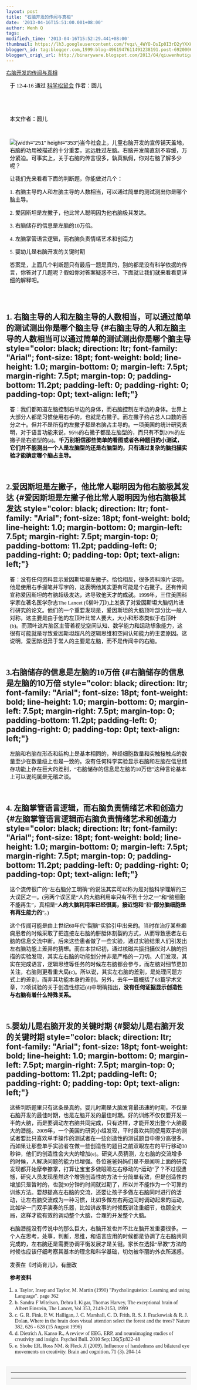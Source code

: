 ```yaml
--- 
layout: post 
title: "右脑开发的传闻与真相" 
date: '2013-04-16T15:51:00.001+08:00' 
author: Wenh Q
tags:
modified\_time: '2013-04-16T15:52:29.441+08:00' 
thumbnail: https://lh3.googleusercontent.com/fvqz\_4WYO-DsIp0I3rD2yYXX8cXHxMbz25yuDY3knq-BF0efVoQ-1YxvDTQYA\_tJeE1ZBAMUsz4FcpS5mCCcTnJTqdikcG7u8Noya6IS-aKyleU8sFw=s72-c
blogger\_id: tag:blogger.com,1999:blog-4961947611491238191.post-6920006752026363619
blogger\_orig\_url: http://binaryware.blogspot.com/2013/04/qiuwenhutigatbloggercom\_16.html
--- 
```

<span
style="color: #0000ee; font-family: &quot;Verdana&quot;; text-decoration: underline;">[右脑开发的传闻与真相](http://songshuhui.net/archives/65977)</span>

<div
style="color: black; direction: ltr; font-family: &quot;Arial&quot;; font-size: 11pt; margin-bottom: 0; margin-left: 7.5pt; margin-right: 7.5pt; margin-top: 0; padding-bottom: 8pt; padding-left: 0; padding-right: 0; padding-top: 0;">

<span style="font-family: &quot;Verdana&quot;;">于 12-4-16 通过
</span><span
style="color: #0000ee; font-family: &quot;Verdana&quot;; text-decoration: underline;">[科学松鼠会](http://songshuhui.net/)</span><span
style="font-family: &quot;Verdana&quot;;"> 作者：圆儿</span>

</div>

<div
style="color: black; direction: ltr; font-family: &quot;Arial&quot;; font-size: 11pt; height: 11pt; margin-bottom: 0; margin-left: 7.5pt; margin-right: 7.5pt; margin-top: 0; padding: 0;">

<span style="font-family: &quot;Verdana&quot;;"></span>

</div>

<div
style="color: black; direction: ltr; font-family: &quot;Arial&quot;; font-size: 11pt; margin-bottom: 0; margin-left: 7.5pt; margin-right: 7.5pt; margin-top: 0; padding: 0;">

<span style="font-family: &quot;Verdana&quot;;">本文作者：圆儿</span>

</div>

<div
style="color: black; direction: ltr; font-family: &quot;Arial&quot;; font-size: 11pt; height: 11pt; margin-bottom: 0; margin-left: 7.5pt; margin-right: 7.5pt; margin-top: 0; padding: 0;">

<span style="font-family: &quot;Verdana&quot;;"></span>

</div>

<div
style="color: black; direction: ltr; font-family: &quot;Arial&quot;; font-size: 11pt; margin-bottom: 0; margin-left: 7.5pt; margin-right: 7.5pt; margin-top: 0; padding: 0;">

![](https://lh3.googleusercontent.com/fvqz_4WYO-DsIp0I3rD2yYXX8cXHxMbz25yuDY3knq-BF0efVoQ-1YxvDTQYA_tJeE1ZBAMUsz4FcpS5mCCcTnJTqdikcG7u8Noya6IS-aKyleU8sFw){width="251"
height="353"}<span
style="font-family: &quot;Verdana&quot;;">当今社会上，儿童右脑开发的宣传铺天盖地，右脑的功用被描述的十分重要，远远胜过左脑。右脑开发简直刻不容缓，万分紧迫。可事实上，关于右脑的传言很多，孰真孰假，你对右脑了解多少呢？</span>

</div>

<div
style="color: black; direction: ltr; font-family: &quot;Arial&quot;; font-size: 11pt; margin-bottom: 0; margin-left: 7.5pt; margin-right: 7.5pt; margin-top: 0; padding: 0;">

<span
style="font-family: &quot;Verdana&quot;;">让我们先来看看下面的判断题，你能做对几个：</span>

</div>

<div
style="color: black; direction: ltr; font-family: &quot;Arial&quot;; font-size: 11pt; margin-bottom: 0; margin-left: 7.5pt; margin-right: 7.5pt; margin-top: 0; padding: 0;">

<span style="font-family: &quot;Verdana&quot;;">1.
右脑主导的人和左脑主导的人数相当，可以通过简单的测试测出你是哪个脑主导。</span>

</div>

<div
style="color: black; direction: ltr; font-family: &quot;Arial&quot;; font-size: 11pt; margin-bottom: 0; margin-left: 7.5pt; margin-right: 7.5pt; margin-top: 0; padding: 0;">

<span style="font-family: &quot;Verdana&quot;;">2.
爱因斯坦是左撇子，他比常人聪明因为他右脑极其发达。</span>

</div>

<div
style="color: black; direction: ltr; font-family: &quot;Arial&quot;; font-size: 11pt; margin-bottom: 0; margin-left: 7.5pt; margin-right: 7.5pt; margin-top: 0; padding: 0;">

<span style="font-family: &quot;Verdana&quot;;">3.
右脑储存的信息是左脑的10万倍。</span>

</div>

<div
style="color: black; direction: ltr; font-family: &quot;Arial&quot;; font-size: 11pt; margin-bottom: 0; margin-left: 7.5pt; margin-right: 7.5pt; margin-top: 0; padding: 0;">

<span style="font-family: &quot;Verdana&quot;;">4.
左脑掌管语言逻辑，而右脑负责情绪艺术和创造力</span>

</div>

<div
style="color: black; direction: ltr; font-family: &quot;Arial&quot;; font-size: 11pt; margin-bottom: 0; margin-left: 7.5pt; margin-right: 7.5pt; margin-top: 0; padding: 0;">

<span style="font-family: &quot;Verdana&quot;;">5.
婴幼儿是右脑开发的关键时期</span>

</div>

<div
style="color: black; direction: ltr; font-family: &quot;Arial&quot;; font-size: 11pt; margin-bottom: 0; margin-left: 7.5pt; margin-right: 7.5pt; margin-top: 0; padding: 0;">

<span
style="font-family: &quot;Verdana&quot;;">答案是，上面几个判断题只有最后一题是真的，别的都是没有科学依据的传言，你答对了几题呢？假如你对答案疑惑不已，下面就让我们就来看看更详细的解释吧。</span>

</div>

<div
style="color: black; direction: ltr; font-family: &quot;Arial&quot;; font-size: 11pt; height: 11pt; margin-bottom: 0; margin-left: 7.5pt; margin-right: 7.5pt; margin-top: 0; padding-bottom: 11.2pt; padding-left: 0; padding-right: 0; padding-top: 0;">

<span style="font-family: &quot;Verdana&quot;;"></span>

</div>

<span style="font-family: &quot;Verdana&quot;;">1. 右脑主导的人和左脑主导的人数相当，可以通过简单的测试测出你是哪个脑主导</span> {#右脑主导的人和左脑主导的人数相当可以通过简单的测试测出你是哪个脑主导 style="color: black; direction: ltr; font-family: "Arial"; font-size: 18pt; font-weight: bold; line-height: 1.0; margin-bottom: 0; margin-left: 7.5pt; margin-right: 7.5pt; margin-top: 0; padding-bottom: 11.2pt; padding-left: 0; padding-right: 0; padding-top: 0pt; text-align: left;"}
--------------------------------------------------------------------------------------------------------------------------------

<div
style="color: black; direction: ltr; font-family: &quot;Arial&quot;; font-size: 11pt; margin-bottom: 0; margin-left: 7.5pt; margin-right: 7.5pt; margin-top: 0; padding-bottom: 11.2pt; padding-left: 0; padding-right: 0; padding-top: 0;">

<span
style="font-family: &quot;Verdana&quot;;">答：我们都知道左脑控制右半边的身体，而右脑控制左半边的身体。世界上大部分人都是习惯使用右手的，也就是右撇子。而左撇子约占总人口数的百分之十。但并不是所有的左撇子都是右脑占主导的。一项美国的统计研究表明，对于语言功能来说，95%的右撇子都是左脑型的，而只有不到20%的左撇子是右脑型的(a)。</span><span
style="font-family: &quot;Verdana&quot;; font-weight: bold;">千万别相信那些简单的看图或者各种题目的小测试，它们并不能测出一个人是左脑型的还是右脑型的，只有通过复杂的脑扫描实验才能确定哪个脑占主导。</span>

</div>

<span style="font-family: &quot;Verdana&quot;;">2.爱因斯坦是左撇子，他比常人聪明因为他右脑极其发达</span> {#爱因斯坦是左撇子他比常人聪明因为他右脑极其发达 style="color: black; direction: ltr; font-family: "Arial"; font-size: 18pt; font-weight: bold; line-height: 1.0; margin-bottom: 0; margin-left: 7.5pt; margin-right: 7.5pt; margin-top: 0; padding-bottom: 11.2pt; padding-left: 0; padding-right: 0; padding-top: 0pt; text-align: left;"}
---------------------------------------------------------------------------------------------------------

<div
style="color: black; direction: ltr; font-family: &quot;Arial&quot;; font-size: 11pt; margin-bottom: 0; margin-left: 7.5pt; margin-right: 7.5pt; margin-top: 0; padding-bottom: 11.2pt; padding-left: 0; padding-right: 0; padding-top: 0;">

<span
style="font-family: &quot;Verdana&quot;;">答：没有任何资料显示爱因斯坦是左撇子。恰恰相反，很多资料照片证明，他是使用右手握笔并写字的，这表明他其实更有可能是个右撇子。还有传闻宣称爱因斯坦的右脑超级发达，这导致他天才的成就。1999年，三位美国科学家在著名医学杂志The
Lancet
(《柳叶刀》)上发表了对爱因斯坦大脑切片进行研究的论文。他们的一个重要发现是，爱因斯坦的大脑顶叶部分比一般人对称，这主要是由于他的左顶叶比常人要大，大小和形态类似于右顶叶(b)。而顶叶这片脑区主管着视觉空间认知、数学能力和运动想象能力，这很有可能就是导致爱因斯坦超凡的逻辑思维和空间认知能力的主要原因。这说明，爱因斯坦异于常人的主要是左脑，而不是传闻中的右脑。</span>

</div>

<span style="font-family: &quot;Verdana&quot;;">3.右脑储存的信息是左脑的10万倍</span> {#右脑储存的信息是左脑的10万倍 style="color: black; direction: ltr; font-family: "Arial"; font-size: 18pt; font-weight: bold; line-height: 1.0; margin-bottom: 0; margin-left: 7.5pt; margin-right: 7.5pt; margin-top: 0; padding-bottom: 11.2pt; padding-left: 0; padding-right: 0; padding-top: 0pt; text-align: left;"}
-------------------------------------------------------------------------------------

<div
style="color: black; direction: ltr; font-family: &quot;Arial&quot;; font-size: 11pt; margin-bottom: 0; margin-left: 7.5pt; margin-right: 7.5pt; margin-top: 0; padding-bottom: 11.2pt; padding-left: 0; padding-right: 0; padding-top: 0;">

<span
style="font-family: &quot;Verdana&quot;;">左脑和右脑在形态和结构上是基本相同的，神经细胞数量和突触接触点的数量至少在数量级上也是一致的。没有任何科学实验显示右脑和左脑在信息储存功能上存在巨大的差别，“右脑储存的信息是左脑的10万倍”这种言论基本上可以说纯属是无稽之谈。</span>

</div>

<span style="font-family: &quot;Verdana&quot;;">4. 左脑掌管语言逻辑，而右脑负责情绪艺术和创造力</span> {#左脑掌管语言逻辑而右脑负责情绪艺术和创造力 style="color: black; direction: ltr; font-family: "Arial"; font-size: 18pt; font-weight: bold; line-height: 1.0; margin-bottom: 0; margin-left: 7.5pt; margin-right: 7.5pt; margin-top: 0; padding-bottom: 11.2pt; padding-left: 0; padding-right: 0; padding-top: 0pt; text-align: left;"}
------------------------------------------------------------------------------------------------------

<div
style="color: black; direction: ltr; font-family: &quot;Arial&quot;; font-size: 11pt; margin-bottom: 0; margin-left: 7.5pt; margin-right: 7.5pt; margin-top: 0; padding: 0;">

<span
style="font-family: &quot;Verdana&quot;;">这个流传很广的”左右脑分工明确”的说法其实可以称为是对脑科学理解的三大误区之一。(另两个误区是“人的大脑利用率只有不到十分之一”和“脑细胞不能再生”，真相是“</span><span
style="font-family: &quot;Verdana&quot;; font-weight: bold;">人的大脑利用率已经很高，接近饱和</span><span
style="font-family: &quot;Verdana&quot;;">”和“</span><span
style="font-family: &quot;Verdana&quot;; font-weight: bold;">部分脑细胞是有再生能力的</span><span
style="font-family: &quot;Verdana&quot;;">”。)</span>

</div>

<div
style="color: black; direction: ltr; font-family: &quot;Arial&quot;; font-size: 11pt; margin-bottom: 0; margin-left: 7.5pt; margin-right: 7.5pt; margin-top: 0; padding-bottom: 11.2pt; padding-left: 0; padding-right: 0; padding-top: 0;">

<span
style="font-family: &quot;Verdana&quot;;">这个传闻可能是由上世纪60年代”裂脑”实验引申出来的。当时在治疗某些癫痫患者的时候采取了把连接左右脑的胼胝体割裂的方式，从而导致患者左右脑的信息交流中断。后来这些患者做了一些实验，通过实验结果人们引发出左右脑功能上差异的猜想。而在本世纪初，通过核磁共振扫描仪对人脑的扫描的实验发现，其实左右脑的功能划分并非是严格的一刀切。人们发现，其实在完成语言，逻辑思维等任务的时候左右脑都会参与，而左脑对细节更加关注，右脑则更看重大局(c)。所以说，其实左右脑的差别，是处理问题方式上的差别，而非其功能本身的差别。另外，去年一篇概括了63篇学术文章，72项试验的关于创造性综述(d)中明确指出，</span><span
style="font-family: &quot;Verdana&quot;; font-weight: bold;">没有任何证据显示创造性与右脑有着什么特殊关系。</span>

</div>

<span style="font-family: &quot;Verdana&quot;;">5.婴幼儿是右脑开发的关键时期</span> {#婴幼儿是右脑开发的关键时期 style="color: black; direction: ltr; font-family: "Arial"; font-size: 18pt; font-weight: bold; line-height: 1.0; margin-bottom: 0; margin-left: 7.5pt; margin-right: 7.5pt; margin-top: 0; padding-bottom: 11.2pt; padding-left: 0; padding-right: 0; padding-top: 0pt; text-align: left;"}
-----------------------------------------------------------------------------------

<div
style="color: black; direction: ltr; font-family: &quot;Arial&quot;; font-size: 11pt; margin-bottom: 0; margin-left: 7.5pt; margin-right: 7.5pt; margin-top: 0; padding: 0;">

<span
style="font-family: &quot;Verdana&quot;;">这些判断题里只有这条是真的。婴儿时期是大脑发育最迅速的时期，不仅是右脑开发的最佳时期，也是左脑开发的最佳时期。好的训练不仅仅要开发一半的大脑，而是要调动左右脑共同完成，只有这样，才能开发出整个大脑最大的潜能。2009年，一个美国的研究小组发现，平时喜欢共同使用双手的测试者要比只喜欢单手操作的测试者在一些创造性的测试题目中得分高很多。而如果让那些单手实验者在做一些创造性的题目之前双眼左右的平行移动30秒钟，他们的创造性会大大的增加(e)。研究人员猜测，左右脑的交流增多的时候，人解决问题的能力也增强。各位爸爸妈妈们是不是闻听上面的研究发现都开始摩拳擦掌，打算让宝宝多做眼睛左右移动的“运动”了？不过很遗憾，研究人员发现虽然这个增强创造性的方法十分简单有效，但是创造性的增加只是暂时的，也就90分钟的时间就过期了，所以并不能作为一个可靠的训练方法。要想提高左右脑的交流，还要让孩子多做左右脑同时进行的活动，让左右脑交流成为一种习惯，比如多做左右两边同时调动起来的运动，比如学一门双手演奏的乐器，比如讲故事的时候既讲注重细节，也顾全大局，这样才能有效的调动整个大脑，合理的开发整个大脑。</span>

</div>

<div
style="color: black; direction: ltr; font-family: &quot;Arial&quot;; font-size: 11pt; margin-bottom: 0; margin-left: 7.5pt; margin-right: 7.5pt; margin-top: 0; padding: 0;">

<span
style="font-family: &quot;Verdana&quot;;">右脑潜能没有传说中的那么巨大，右脑开发也并不比左脑开发重要很多。一个人在思考，处事，判断，思维，和语言应用的时候都是协调了左右脑共同完成的，左右脑还是需要协调平衡发展才是关键。家长在选择“早教”方法的时候也应该仔细考察其基本的理念和科学基础，切勿被华丽的外衣所迷惑。</span>

</div>

<div
style="color: black; direction: ltr; font-family: &quot;Arial&quot;; font-size: 11pt; margin-bottom: 0; margin-left: 7.5pt; margin-right: 7.5pt; margin-top: 0; padding: 0;">

<span
style="font-family: &quot;Verdana&quot;;">发表在《时尚育儿》，有删改</span>

</div>

<div
style="color: black; direction: ltr; font-family: &quot;Arial&quot;; font-size: 11pt; margin-bottom: 0; margin-left: 7.5pt; margin-right: 7.5pt; margin-top: 0; padding: 0;">

<span
style="font-family: &quot;Verdana&quot;; font-weight: bold;">参考资料</span>

</div>

1.  <span style="font-family: &quot;Verdana&quot;;">a. Taylor, Insep and
    Taylor, M. Martin (1990) "Psycholinguistics: Learning and
    using Language". page 362</span>
2.  <span style="font-family: &quot;Verdana&quot;;">b. Sandra F
    Witelson, Debra L Kigar, Thomas Harvey, The exceptional brain of
    Albert Einstein, The Lancet, Vol 353, 2149-2153, 1999</span>
3.  <span style="font-family: &quot;Verdana&quot;;">c. G. R. Fink, P. W.
    Halligan, J. C. Marshall, C. D. Frith, R. S. J. Frackowiak & R. J.
    Dolan, Where in the brain does visual attention select the forest
    and the trees? Nature 382, 626 - 628 (15 August 1996)</span>
4.  <span style="font-family: &quot;Verdana&quot;;">d. Dietrich A, Kanso
    R., A review of EEG, ERP, and neuroimaging studies of creativity
    and insight. Psychol Bull. 2010 Sep;136(5):822-48</span>
5.  <span style="font-family: &quot;Verdana&quot;;">e. Shobe ER, Ross
    NM, & Fleck JI (2009). Influence of handedness and bilateral eye
    movements on creativity. Brain and cognition, 71 (3), 204-14</span>

<div
style="color: black; direction: ltr; font-family: &quot;Arial&quot;; font-size: 11pt; height: 11pt; margin: 0; padding: 0;">

<span style="font-family: &quot;Verdana&quot;;"></span>

</div>

<div
style="color: black; direction: ltr; font-family: &quot;Arial&quot;; font-size: 11pt; margin-bottom: 0; margin-left: 1.5pt; margin-right: 1.5pt; margin-top: 0; padding-bottom: 0; padding-left: 0; padding-right: 0; padding-top: 0.8pt;">




</div>

<div
style="color: black; direction: ltr; font-family: &quot;Arial&quot;; font-size: 11pt; margin-bottom: 0; margin-left: 0.8pt; margin-right: 0.8pt; margin-top: 0; padding-bottom: 0; padding-left: 0; padding-right: 0; padding-top: 0.8pt;">




</div>

<div
style="border: 1px solid #f0f0f0; color: black; font-family: Arial, sans-serif; max-width: 650px;">

<div style="background-color: whitesmoke; padding: 2px 12px;">

  --- ---
  
   

      
  --- ---

</div>

</div>
